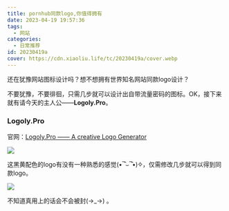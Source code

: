 ```yaml
---
title: pornhub同款logo,你值得拥有
date: 2023-04-19 19:57:36
tags: 
  - 网站
categories: 
  - 日常推荐
id: 20230419a
cover: https://cdn.xiaoliu.life/tc/20230419a/cover.webp
---
```

还在犹豫网站图标设计吗？想不想拥有世界知名网站同款logo设计？

不要犹豫，不要徘徊，只需几步就可以设计出自带流量密码的图标。OK，接下来就有请今天的主人公——**Logoly.Pro**。

### Logoly.Pro

官网：[Logoly.Pro —— A creative Logo Generator](https://www.logoly.pro/#/)

![](https://cdn.xiaoliu.life/tc/20230419a/1.webp)

这黑黄配色的logo有没有一种熟悉的感觉(•‾̑⌣‾̑•)✧，仅需修改几步就可以得到同款logo。

![](https://cdn.xiaoliu.life/tc/20230419a/2.webp)

不知道真用上的话会不会被封(→_→) 。